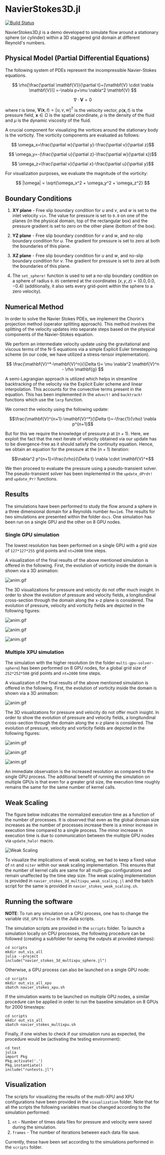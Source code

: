# NavierStokes3D.jl

[![Build Status](https://github.com/arsh-k/NavierStokes3D.jl/actions/workflows/CI.yml/badge.svg)](https://github.com/arsh-k/NavierStokes3D.jl/actions/workflows/CI.yml?query=branch%3Aarthur)

NavierStokes3D.jl is a demo developed to simulate flow around a stationary sphere (or cylinder) within a 3D staggered grid domain at different Reynold's numbers. 

## Physical Model (Partial Differential Equations)

The following system of PDEs represent the incompressible Navier-Stokes equations. 

$$
\rho[\frac{\partial \mathbf{V}}{\partial t}+(\mathbf{V} \cdot \nabla \mathbf{V})] =-\nabla p+\mu \nabla^2 \mathbf{V}
$$

$$
\nabla \cdot \mathbf{V} =0
$$

where $t$ is time, $\textbf{V}(\textbf{x},t) = [u,v,w]^T$ is the velocity vector, $p(\textbf{x}, t)$ is the pressure field, $\textbf{x} \in \Omega$ is the spatial coordinate, $\rho$ is the density of the fluid and $\mu$ is the dynamic viscosity of the fluid.

A crucial component for visualizing the vortices around the stationary body is the vorticity. The vorticity components are evaluated as follows:

$$ \omega_x=\frac{\partial w}{\partial y}-\frac{\partial v}{\partial z}$$

$$ \omega_y=-(\frac{\partial u}{\partial z}-\frac{\partial w}{\partial x})$$

$$ \omega_z=\frac{\partial v}{\partial x}-\frac{\partial u}{\partial y}$$

For visualization purposes, we evaluate the magnitude of the vorticity:

$$ 
    |\omega| = \sqrt{\omega_x^2 + \omega_y^2 + \omega_z^2}
$$

## Boundary Conditions

1. **XY plane** - Free slip boundary condition for $u$ and $v$, and $w$ is set to the inlet velocity `vin`. The value for pressure is set to `0.0` on one of the planes (in the physical domain, top of the rectangular box) and the pressure gradient is set to zero on the other plane (bottom of the box).

2. **YZ plane** - Free slip boundary condition for $v$ and $w$, and no-slip boundary condition for $u$. The gradient for pressure is set to zero at both the boundaries of this plane.

3. **XZ plane** - Free slip boundary condition for $u$ and $w$, and no-slip boundary condition for $v$. The gradient for pressure is set to zero at both the boundaries of this plane.

4. The `set_sphere!` function is used to set a no-slip boundary condition on a sphere of radius `0.05` centered at the coordinates $(x, y, z) = (0.0, 0.0, -0.4)$ (additionally, it also sets every grid-point within the sphere to a zero velocity).

## Numerical Method

In order to solve the Navier Stokes PDEs, we implement the Chorin's projection method (operator splitting approach). This method involves the splitting of the velocity updates into separate steps based on the physical components of the Navier-Stokes equation.

We perform an intermediate velocity update using the gravitational and viscous terms of the N-S equations via a simple Explicit Euler timestepping
scheme (in our code, we have utilized a stress-tensor implementation).

$$
\frac{\mathbf{V}^*-\mathbf{V}^n}{\Delta t}= \mu \nabla^2 \mathbf{V}^n - \rho \mathbf{g}
$$

A semi-Lagrangian approach is utilized which helps in streamline backtracking of the velocity via the Explicit Euler scheme and linear interpolation. This accounts for the convective terms present in the equation. This has been implemented in the `advect!` and `backtrack!` functions which use the `lerp` function.

We correct the velocity using the following update:

$$\frac{\mathbf{V}^{n+1}-\mathbf{V}^*}{\Delta t}=-\frac{1}{\rho} \nabla p^{n+1}$$

But for this we require the knowledge of pressure $p$ at $(n+1)$. Here, we exploit the fact that the next iterate of velocity obtained via our update has to be divergence-free as it should satisfy the continuity equation. Hence, we obtain an equation for the pressure at the $(n+1)$ iteration:

$$\nabla^2 p^{n+1}=\frac{\rho}{\Delta t} \nabla \cdot \mathbf{V}^*$$

We then proceed to evaluate the pressure using a pseudo-transient solver. The pseudo-transient solver has been implemented in the `update_dPrdτ!` and `update_Pr!` functions.

## Results 

The simulations have been performed to study the flow around a sphere in a three dimensional domain for a Reynolds number `Re=1e6`. The results for two simulations are presented within the folder `docs`. One simulation has been run on a single GPU and the other on 8 GPU nodes.

### Single GPU simulation 
The lowest resolution has been performed on a single GPU with a grid size of `127*127*255` grid points and `nt=2000` time steps. 

A visualization of the final results of the above mentioned simulation is offered in the following. First, the evolution of vorticity inside the domain is shown via a 3D animation: 

![anim.gif](docs/gpu-solver-sphere/3D_vorticity.gif)

The 3D visualizations for pressure and velocity do not offer much insight. In order to show the evolution of pressure and velocity fields, a longitundinal cross-section through the domain along the x-z plane is considered. The evolution of pressure, velocity and vorticity fields are depicted in the following figures: 

![anim.gif](docs/gpu-solver-sphere/slice_pressure.gif)

![anim.gif](docs/gpu-solver-sphere/slice_velocity_magnitude.gif)

![anim.gif](docs/gpu-solver-sphere/slice_vorticity.gif)


### Multiple XPU simulation

The simulation with the higher resolution (in the folder `multi-gpu-solver-sphere`) has been performed on 8 GPU nodes, for a global grid size of `252*252*508` grid points and `nt=2000` time steps. 

A visualization of the final results of the above mentioned simulation is offered in the following. First, the evolution of vorticity inside the domain is shown via a 3D animation: 

![anim.gif](docs/multi-gpu-solver-sphere/3D_vorticity.gif)

The 3D visualizations for pressure and velocity do not offer much insight. In order to show the evolution of pressure and velocity fields, a longitundinal cross-section through the domain along the x-z plane is considered. The evolution of pressure, velocity and vorticity fields are depicted in the following figures: 

![anim.gif](docs/multi-gpu-solver-sphere/slice_pressure.gif)

![anim.gif](docs/multi-gpu-solver-sphere/slice_velocity_magnitude.gif)

![anim.gif](docs/multi-gpu-solver-sphere/slice_vorticity.gif)

An immediate observation is the increased resolution as compared to the single GPU process. The additional benefit of running the simulation on multiple GPUs is that even for a greater grid size, the execution time roughly remains the same for the same number of kernel calls.

## Weak Scaling

The figure below indicates the normalized execution time as a function of the number of processes. It is observed that even as the global domain size increases as the number of processes increase there is a minor increase in execution time compared to a single process. The minor increase in execution time is due to communication between the multiple GPU nodes via `update_halo!` macro. 

![Weak Scaling](./docs/weak_scaling_navier_stokes_3d_multixpu.png)

To visualize the implications of weak scaling, we had to keep a fixed value of `nt` and `niter` within our weak scaling implementation. This ensures that the number of kernel calls are same for all multi-gpu configurations and remain unaffected by the time step size. The weak scaling implementation is provided in `navier_stokes_3d_multixpu_weak_scaling.jl` and the batch script for the same is provided in `navier_stokes_weak_scaling.sh`.

## Running the software
**NOTE**: To run any simulation on a CPU process, one has to change the variable `USE_GPU` to `false` in the Julia scripts.

The simulation scripts are provided in the `scripts` folder. To launch a simulation locally on CPU processes, the following procedure can be followed (creating a subfolder for saving the outputs at provided stamps): 

```
cd scripts
mkdir out_vis_all
julia --project
include("navier_stokes_3d_multixpu_sphere.jl")
```

Otherwise, a GPU process can also be launched on a single GPU node: 

```
cd scripts
mkdir out_vis_all_xpu
sbatch navier_stokes_xpu.sh
```

If the simulation wants to be launched on multiple GPU nodes, a similar procedure can be applied in order to run the baseline simulation on 8 GPUs for 2000 timesteps: 

```
cd scripts
mkdir out_vis_all
sbatch navier_stokes_multixpu.sh
```

Finally, if one wishes to check if our simulation runs as expected, the procedure would be (activating the testing environment): 

```
cd test
julia
import Pkg
Pkg.activate('.')
Pkg.instantiate()
include("runtests.jl")
``` 

## Visualization

The scripts for visualizing the results of the multi-XPU and XPU configurations have been provided in the `visualization` folder. Note that for all the scripts the following variables must be changed according to the simulation performed:

1. `nt` - Number of times data files for pressure and velocity were saved during the simulation.
2. `frames` - The number of iterations between each data file save.

Currently, these have been set according to the simulations performed in the `scripts` folder.